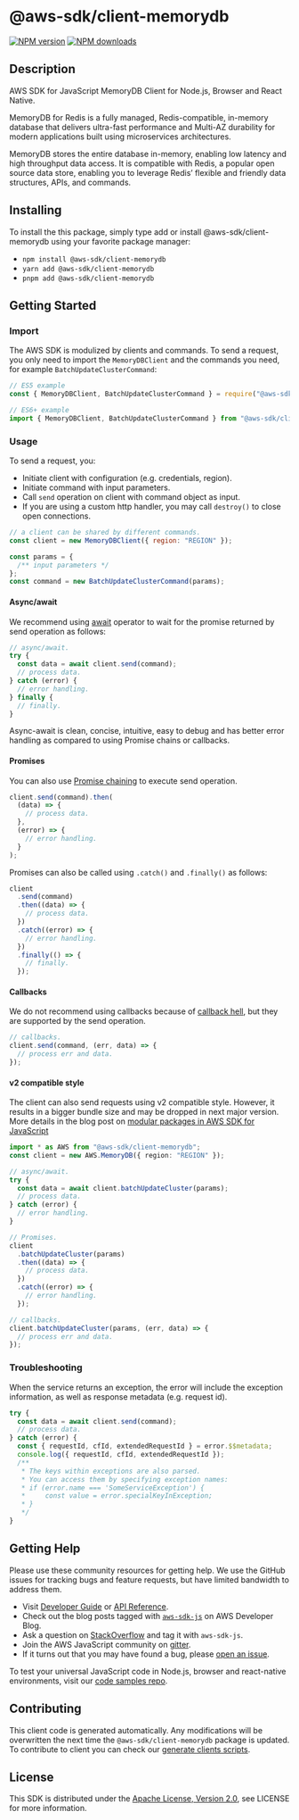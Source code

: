 <!-- generated file, do not edit directly -->

# @aws-sdk/client-memorydb

[![NPM version](https://img.shields.io/npm/v/@aws-sdk/client-memorydb/latest.svg)](https://www.npmjs.com/package/@aws-sdk/client-memorydb)
[![NPM downloads](https://img.shields.io/npm/dm/@aws-sdk/client-memorydb.svg)](https://www.npmjs.com/package/@aws-sdk/client-memorydb)

## Description

AWS SDK for JavaScript MemoryDB Client for Node.js, Browser and React Native.

<p>MemoryDB for Redis is a fully managed, Redis-compatible, in-memory database that delivers ultra-fast performance and Multi-AZ durability for modern applications built using microservices architectures.

MemoryDB stores the entire database in-memory, enabling low latency and high throughput data access. It is compatible with Redis, a popular open source data store, enabling you to leverage Redis’ flexible and friendly data structures, APIs, and commands.</p>

## Installing

To install the this package, simply type add or install @aws-sdk/client-memorydb
using your favorite package manager:

- `npm install @aws-sdk/client-memorydb`
- `yarn add @aws-sdk/client-memorydb`
- `pnpm add @aws-sdk/client-memorydb`

## Getting Started

### Import

The AWS SDK is modulized by clients and commands.
To send a request, you only need to import the `MemoryDBClient` and
the commands you need, for example `BatchUpdateClusterCommand`:

```js
// ES5 example
const { MemoryDBClient, BatchUpdateClusterCommand } = require("@aws-sdk/client-memorydb");
```

```ts
// ES6+ example
import { MemoryDBClient, BatchUpdateClusterCommand } from "@aws-sdk/client-memorydb";
```

### Usage

To send a request, you:

- Initiate client with configuration (e.g. credentials, region).
- Initiate command with input parameters.
- Call `send` operation on client with command object as input.
- If you are using a custom http handler, you may call `destroy()` to close open connections.

```js
// a client can be shared by different commands.
const client = new MemoryDBClient({ region: "REGION" });

const params = {
  /** input parameters */
};
const command = new BatchUpdateClusterCommand(params);
```

#### Async/await

We recommend using [await](https://developer.mozilla.org/en-US/docs/Web/JavaScript/Reference/Operators/await)
operator to wait for the promise returned by send operation as follows:

```js
// async/await.
try {
  const data = await client.send(command);
  // process data.
} catch (error) {
  // error handling.
} finally {
  // finally.
}
```

Async-await is clean, concise, intuitive, easy to debug and has better error handling
as compared to using Promise chains or callbacks.

#### Promises

You can also use [Promise chaining](https://developer.mozilla.org/en-US/docs/Web/JavaScript/Guide/Using_promises#chaining)
to execute send operation.

```js
client.send(command).then(
  (data) => {
    // process data.
  },
  (error) => {
    // error handling.
  }
);
```

Promises can also be called using `.catch()` and `.finally()` as follows:

```js
client
  .send(command)
  .then((data) => {
    // process data.
  })
  .catch((error) => {
    // error handling.
  })
  .finally(() => {
    // finally.
  });
```

#### Callbacks

We do not recommend using callbacks because of [callback hell](http://callbackhell.com/),
but they are supported by the send operation.

```js
// callbacks.
client.send(command, (err, data) => {
  // process err and data.
});
```

#### v2 compatible style

The client can also send requests using v2 compatible style.
However, it results in a bigger bundle size and may be dropped in next major version. More details in the blog post
on [modular packages in AWS SDK for JavaScript](https://aws.amazon.com/blogs/developer/modular-packages-in-aws-sdk-for-javascript/)

```ts
import * as AWS from "@aws-sdk/client-memorydb";
const client = new AWS.MemoryDB({ region: "REGION" });

// async/await.
try {
  const data = await client.batchUpdateCluster(params);
  // process data.
} catch (error) {
  // error handling.
}

// Promises.
client
  .batchUpdateCluster(params)
  .then((data) => {
    // process data.
  })
  .catch((error) => {
    // error handling.
  });

// callbacks.
client.batchUpdateCluster(params, (err, data) => {
  // process err and data.
});
```

### Troubleshooting

When the service returns an exception, the error will include the exception information,
as well as response metadata (e.g. request id).

```js
try {
  const data = await client.send(command);
  // process data.
} catch (error) {
  const { requestId, cfId, extendedRequestId } = error.$$metadata;
  console.log({ requestId, cfId, extendedRequestId });
  /**
   * The keys within exceptions are also parsed.
   * You can access them by specifying exception names:
   * if (error.name === 'SomeServiceException') {
   *     const value = error.specialKeyInException;
   * }
   */
}
```

## Getting Help

Please use these community resources for getting help.
We use the GitHub issues for tracking bugs and feature requests, but have limited bandwidth to address them.

- Visit [Developer Guide](https://docs.aws.amazon.com/sdk-for-javascript/v3/developer-guide/welcome.html)
  or [API Reference](https://docs.aws.amazon.com/AWSJavaScriptSDK/v3/latest/index.html).
- Check out the blog posts tagged with [`aws-sdk-js`](https://aws.amazon.com/blogs/developer/tag/aws-sdk-js/)
  on AWS Developer Blog.
- Ask a question on [StackOverflow](https://stackoverflow.com/questions/tagged/aws-sdk-js) and tag it with `aws-sdk-js`.
- Join the AWS JavaScript community on [gitter](https://gitter.im/aws/aws-sdk-js-v3).
- If it turns out that you may have found a bug, please [open an issue](https://github.com/aws/aws-sdk-js-v3/issues/new/choose).

To test your universal JavaScript code in Node.js, browser and react-native environments,
visit our [code samples repo](https://github.com/aws-samples/aws-sdk-js-tests).

## Contributing

This client code is generated automatically. Any modifications will be overwritten the next time the `@aws-sdk/client-memorydb` package is updated.
To contribute to client you can check our [generate clients scripts](https://github.com/aws/aws-sdk-js-v3/tree/main/scripts/generate-clients).

## License

This SDK is distributed under the
[Apache License, Version 2.0](http://www.apache.org/licenses/LICENSE-2.0),
see LICENSE for more information.
